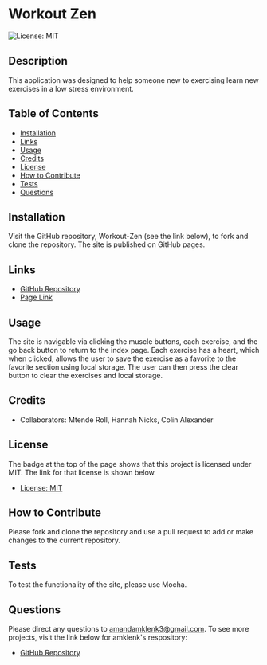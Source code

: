 

# Workout Zen    
  ![License: MIT](https://img.shields.io/badge/License-MIT-yellow.svg)
  
## Description
This application was designed to help someone new to exercising learn new exercises in a low stress environment.
## Table of Contents
- [Installation](#installation)
- [Links](#links)
- [Usage](#usage)
- [Credits](#credits)
- [License](#license)
- [How to Contribute](#how-to-contribute)
- [Tests](#tests)
- [Questions](#questions)
## Installation
Visit the GitHub repository, Workout-Zen (see the link below), to fork and clone the repository. The site is published on GitHub pages.
## Links
- [GitHub Repository](https://github.com/amklenk/Workout-Zen)
- [Page Link](https://amklenk.github.io/Workout-Zen)
    
## Usage
The site is navigable via clicking the muscle buttons, each exercise, and the go back button to return to the index page. Each exercise has a heart, which when clicked, allows the user to save the exercise as a favorite to the favorite section using local storage. The user can then press the clear button to clear the exercises and local storage.
## Credits
- Collaborators: Mtende Roll, Hannah Nicks, Colin Alexander
## License
The badge at the top of the page shows that this project is licensed under MIT. The link for that license is shown below.
- [License: MIT](https://opensource.org/licenses/MIT)
## How to Contribute
Please fork and clone the repository and use a pull request to add or make changes to the current repository.
## Tests
To test the functionality of the site, please use Mocha.
## Questions
Please direct any questions to amandamklenk3@gmail.com. To see more projects, visit the link below for amklenk's respository: 
- [GitHub Repository](https://github.com/amklenk)
